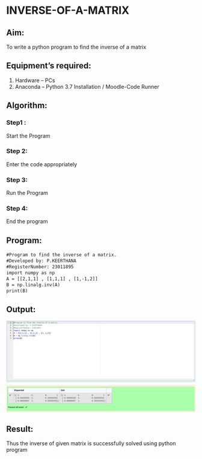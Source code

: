 # INVERSE-OF-A-MATRIX
## Aim:
To write a python program to find the inverse of a matrix
## Equipment’s required:
1. 	Hardware – PCs
2. 	Anaconda – Python 3.7 Installation / Moodle-Code Runner
## Algorithm:
### Step1 : 
Start the Program
### Step 2: 
Enter the code appropriately
### Step 3: 
Run the Program
### Step 4: 
End the program
## Program:
```
#Program to find the inverse of a matrix.
#Developed by: P.KEERTHANA
#RegisterNumber: 23011895
import numpy as np
A = [[2,1,1] , [1,1,1] , [1,-1,2]]
B = np.linalg.inv(A)
print(B)
```
## Output:
![Alt text](Inverse.png)
## Result:
Thus the inverse of given matrix is successfully solved using python program

